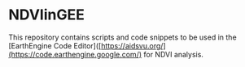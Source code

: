 # NDVIinGEE

This repository contains scripts and code snippets to be used in the [EarthEngine Code Editor]([https://aidsvu.org/](https://code.earthengine.google.com/) for NDVI analysis.
